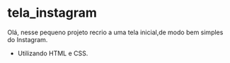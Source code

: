 # tela_instagram

Olá, nesse pequeno projeto recrio a uma tela inicial,de modo bem simples do Instagram.
- Utilizando HTML e CSS.
